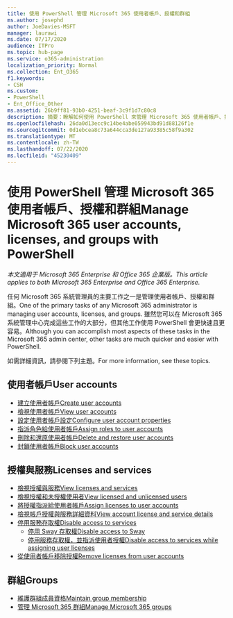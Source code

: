 ```yaml
---
title: 使用 PowerShell 管理 Microsoft 365 使用者帳戶、授權和群組
ms.author: josephd
author: JoeDavies-MSFT
manager: laurawi
ms.date: 07/17/2020
audience: ITPro
ms.topic: hub-page
ms.service: o365-administration
localization_priority: Normal
ms.collection: Ent_O365
f1.keywords:
- CSH
ms.custom:
- PowerShell
- Ent_Office_Other
ms.assetid: 26b9ff81-93b0-4251-beaf-3c9f1d7c80c8
description: 摘要：瞭解如何使用 PowerShell 來管理 Microsoft 365 使用者帳戶、授權和群組。
ms.openlocfilehash: 26da0d13ecc9c14be4abe059943bd91d88126f1e
ms.sourcegitcommit: 0d1ebcea8c73a644cca3de127a93385c58f9a302
ms.translationtype: MT
ms.contentlocale: zh-TW
ms.lasthandoff: 07/22/2020
ms.locfileid: "45230409"
---
```

# <a name="manage-microsoft-365-user-accounts-licenses-and-groups-with-powershell"></a><span data-ttu-id="b0031-103">使用 PowerShell 管理 Microsoft 365 使用者帳戶、授權和群組</span><span class="sxs-lookup"><span data-stu-id="b0031-103">Manage Microsoft 365 user accounts, licenses, and groups with PowerShell</span></span>

<span data-ttu-id="b0031-104">*本文適用于 Microsoft 365 Enterprise 和 Office 365 企業版。*</span><span class="sxs-lookup"><span data-stu-id="b0031-104">*This article applies to both Microsoft 365 Enterprise and Office 365 Enterprise.*</span></span>

<span data-ttu-id="b0031-105">任何 Microsoft 365 系統管理員的主要工作之一是管理使用者帳戶、授權和群組。</span><span class="sxs-lookup"><span data-stu-id="b0031-105">One of the primary tasks of any Microsoft 365 administrator is managing user accounts, licenses, and groups.</span></span> <span data-ttu-id="b0031-106">雖然您可以在 Microsoft 365 系統管理中心完成這些工作的大部分，但其他工作使用 PowerShell 會更快速且更容易。</span><span class="sxs-lookup"><span data-stu-id="b0031-106">Although you can accomplish most aspects of these tasks in the Microsoft 365 admin center, other tasks are much quicker and easier with PowerShell.</span></span> 

<span data-ttu-id="b0031-107">如需詳細資訊，請參閱下列主題。</span><span class="sxs-lookup"><span data-stu-id="b0031-107">For more information, see these topics.</span></span>

## <a name="user-accounts"></a><span data-ttu-id="b0031-108">使用者帳戶</span><span class="sxs-lookup"><span data-stu-id="b0031-108">User accounts</span></span>

- [<span data-ttu-id="b0031-109">建立使用者帳戶</span><span class="sxs-lookup"><span data-stu-id="b0031-109">Create user accounts</span></span>](create-user-accounts-with-office-365-powershell.md)
- [<span data-ttu-id="b0031-110">檢視使用者帳戶</span><span class="sxs-lookup"><span data-stu-id="b0031-110">View user accounts</span></span>](view-user-accounts-with-office-365-powershell.md)
- [<span data-ttu-id="b0031-111">設定使用者帳戶設定</span><span class="sxs-lookup"><span data-stu-id="b0031-111">Configure user account properties</span></span>](configure-user-account-properties-with-office-365-powershell.md)
- [<span data-ttu-id="b0031-112">指派角色給使用者帳戶</span><span class="sxs-lookup"><span data-stu-id="b0031-112">Assign roles to user accounts</span></span>](assign-roles-to-user-accounts-with-office-365-powershell.md)
- [<span data-ttu-id="b0031-113">刪除和還原使用者帳戶</span><span class="sxs-lookup"><span data-stu-id="b0031-113">Delete and restore user accounts</span></span>](delete-and-restore-user-accounts-with-office-365-powershell.md)
- [<span data-ttu-id="b0031-114">封鎖使用者帳戶</span><span class="sxs-lookup"><span data-stu-id="b0031-114">Block user accounts</span></span>](block-user-accounts-with-office-365-powershell.md)

## <a name="licenses-and-services"></a><span data-ttu-id="b0031-115">授權與服務</span><span class="sxs-lookup"><span data-stu-id="b0031-115">Licenses and services</span></span>
- [<span data-ttu-id="b0031-116">檢視授權與服務</span><span class="sxs-lookup"><span data-stu-id="b0031-116">View licenses and services</span></span>](view-licenses-and-services-with-office-365-powershell.md)
- [<span data-ttu-id="b0031-117">檢視授權和未授權使用者</span><span class="sxs-lookup"><span data-stu-id="b0031-117">View licensed and unlicensed users</span></span>](view-licensed-and-unlicensed-users-with-office-365-powershell.md)
- [<span data-ttu-id="b0031-118">將授權指派給使用者帳戶</span><span class="sxs-lookup"><span data-stu-id="b0031-118">Assign licenses to user accounts</span></span>](assign-licenses-to-user-accounts-with-office-365-powershell.md)
- [<span data-ttu-id="b0031-119">檢視帳戶授權與服務詳細資料</span><span class="sxs-lookup"><span data-stu-id="b0031-119">View account license and service details</span></span>](view-account-license-and-service-details-with-office-365-powershell.md)
- [<span data-ttu-id="b0031-120">停用服務存取權</span><span class="sxs-lookup"><span data-stu-id="b0031-120">Disable access to services</span></span>](disable-access-to-services-with-office-365-powershell.md)
  - [<span data-ttu-id="b0031-121">停用 Sway 存取權</span><span class="sxs-lookup"><span data-stu-id="b0031-121">Disable access to Sway</span></span>](disable-access-to-sway-with-office-365-powershell.md)
  - [<span data-ttu-id="b0031-122">停用服務存取權，並指派使用者授權</span><span class="sxs-lookup"><span data-stu-id="b0031-122">Disable access to services while assigning user licenses</span></span>](disable-access-to-services-while-assigning-user-licenses.md)
- [<span data-ttu-id="b0031-123">從使用者帳戶移除授權</span><span class="sxs-lookup"><span data-stu-id="b0031-123">Remove licenses from user accounts</span></span>](remove-licenses-from-user-accounts-with-office-365-powershell.md)

## <a name="groups"></a><span data-ttu-id="b0031-124">群組</span><span class="sxs-lookup"><span data-stu-id="b0031-124">Groups</span></span>
- [<span data-ttu-id="b0031-125">維護群組成員資格</span><span class="sxs-lookup"><span data-stu-id="b0031-125">Maintain group membership</span></span>](maintain-group-membership-with-office-365-powershell.md)
- [<span data-ttu-id="b0031-126">管理 Microsoft 365 群組</span><span class="sxs-lookup"><span data-stu-id="b0031-126">Manage Microsoft 365 groups</span></span>](manage-office-365-groups-with-powershell.md)


